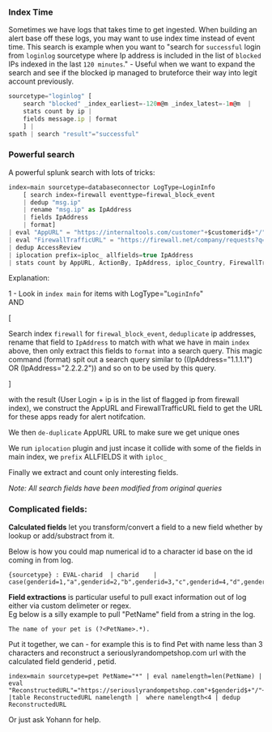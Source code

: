 ### Index Time

Sometimes we have logs that takes time to get ingested. When building an alert base off these logs, you may want to use index time instead of event time.
This search is example when you want to "search for `successful` login from `loginlog` sourcetype where Ip address is included in the list of `blocked` IPs indexed in the last `120 minutes`." - Useful when we want to expand the search and see if the blocked ip managed to bruteforce their way into legit account previously.

```Javascript
sourcetype="loginlog" [ 
    search "blocked" _index_earliest=-120m@m _index_latest=-1m@m  | 
    stats count by ip | 
    fields message.ip | format 
    ] | 
spath | search "result"="successful"
```

### Powerful search
A powerful splunk search with lots of tricks:

```Javascript
index=main sourcetype=databaseconnector LogType=LoginInfo 
    [ search index=firewall eventtype=firewal_block_event 
    | dedup "msg.ip" 
    | rename "msg.ip" as IpAddress 
    | fields IpAddress 
    | format] 
| eval "AppURL" = "https://internaltools.com/customer"+$customerid$+"/"+$userid$ 
| eval "FirewallTrafficURL" = "https://firewall.net/company/requests?q=from%3A-1h+ip%3A"+$IpAddress$
| dedup AccessReview 
| iplocation prefix=iploc_ allfields=true IpAddress 
| stats count by AppURL, ActionBy, IpAddress, iploc_Country, FirewallTrafficURL
```
Explanation:

1 - Look in `index main` for items with LogType="`LoginInfo`"  
AND

[ 

Search index `firewall` for `firewal_block_event`, `deduplicate` ip addresses, rename that field to `IpAddress` to match with what we have in main `index` above, then only extract this fields to `format` into a search query. This magic command (format) spit out a search query similar to ((IpAddress="1.1.1.1") OR (IpAddress="2.2.2.2")) and so on to be used by this query. 

]

with the result (User Login + ip is in the list of flagged ip from firewall index), we construct the AppURL and FirewallTrafficURL field to get the URL for these apps ready for alert notifcation.

We then `de-duplicate` AppURL URL to make sure we get unique ones

We run `iplocation` plugin and just incase it collide with some of the fields in main index, we `prefix` ALLFIELDS it with `iploc_` 

Finally we extract and count only interesting fields.


*Note: All search fields have been modified from original queries*

### Complicated fields:

**Calculated fields** let you transform/convert a field to a new field whether by lookup or add/substract from it.

Below is how you could map numerical id to a character id base on the id coming in from log.

```
{sourcetype} : EVAL-charid	| charid	| case(genderid=1,"a",genderid=2,"b",genderid=3,"c",genderid=4,"d",genderid=5,"e",genderid=6,"f",genderid=7,"g")
```

**Field extractions** is particular useful to pull exact information out of log either via custom delimeter or regex.  
Eg below is a silly example to pull "PetName" field from a string in the log.
```
The name of your pet is (?<PetName>.*).
```

Put it together, we can - for example this is to find Pet with name less than 3 characters and reconstruct a seriouslyrandompetshop.com url with the calculated field genderid , petid.

```
index=main sourcetype=pet PetName="*" | eval namelength=len(PetName) | eval "ReconstructedURL"="https://seriouslyrandompetshop.com"+$genderid$+"/"+$petid$ |table ReconstructedURL namelength |  where namelength<4 | dedup ReconstructedURL

```

Or just ask Yohann for help.